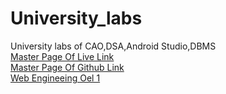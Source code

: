 # University_labs
University labs of CAO,DSA,Android Studio,DBMS
<br>
<a href="https://adilwaheed786.github.io/University_labs/Web_lab/" target="_blank">Master Page Of Live Link <a>
<br>
<a href="https://adilwaheed786.github.io/University_labs/Web_lab/githublink.html" target="_blank">Master Page Of Github Link <a>
<br>
<a href="https://adilwaheed786.github.io/University_labs/Web_lab/WebOel1/index.html" target="_blank">Web Engineeing Oel 1 <a>
